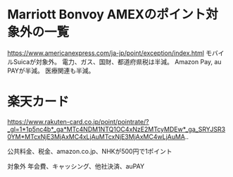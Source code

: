 # Marriott Bonvoy AMEXのポイント対象外の一覧
https://www.americanexpress.com/ja-jp/point/exception/index.html
モバイルSuicaが対象外。
電力、ガス、国財、都道府県税は半減。
Amazon Pay, au PAYが半減。
医療関連も半減。

# 楽天カード
https://www.rakuten-card.co.jp/point/pointrate/?_gl=1*1p5nc4b*_ga*MTc4NDM1NTQ1OC4xNzE2MTcyMDEw*_ga_SRYJSR30YM*MTcxNjE3MjAxMC4xLjAuMTcxNjE3MjAxMC4wLjAuMA..

公共料金、税金、amazon.co.jp、NHKが500円で1ポイント

対象外
年会費、キャッシング、他社決済、auPAY

